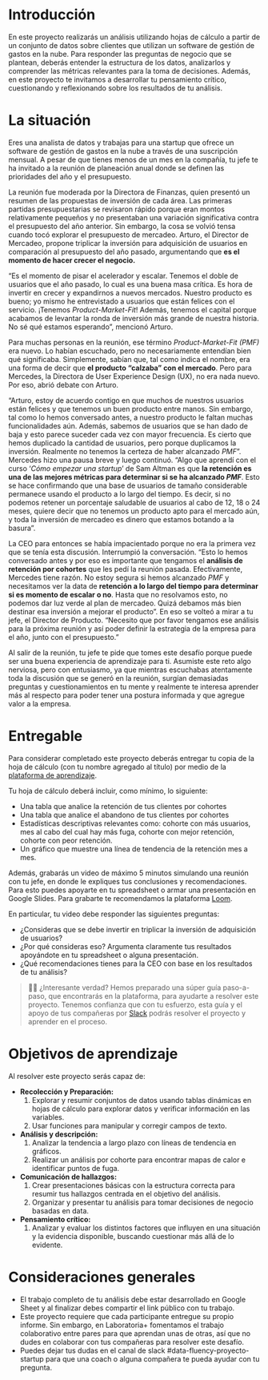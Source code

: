 # Introducción  

En este proyecto realizarás un análisis utilizando hojas de cálculo a partir de un conjunto de datos sobre clientes que utilizan un software de gestión de gastos en la nube. Para responder las preguntas de negocio que se plantean, deberás entender la estructura de los datos, analizarlos y comprender las métricas relevantes para la toma de decisiones. Además, en este proyecto te invitamos a desarrollar tu pensamiento crítico, cuestionando y reflexionando sobre los resultados de tu análisis.  

# La situación  

Eres una analista de datos y trabajas para una startup que ofrece un software de gestión de gastos en la nube a través de una suscripción mensual. A pesar de que tienes menos de un mes en la compañía, tu jefe te ha invitado a la reunión de planeación anual donde se definen las prioridades del año y el presupuesto.  

La reunión fue moderada por la Directora de Finanzas, quien presentó un resumen de las propuestas de inversión de cada área. Las primeras partidas presupuestarias se revisaron rápido porque eran montos relativamente pequeños y no presentaban una variación significativa contra el presupuesto del año anterior. Sin embargo, la cosa se volvió tensa cuando tocó explorar el presupuesto de mercadeo. Arturo, el Director de Mercadeo, propone triplicar la inversión para adquisición de usuarios en comparación al presupuesto del año pasado, argumentando que **es el momento de hacer crecer el negocio.**  

“Es el momento de pisar el acelerador y escalar. Tenemos el doble de usuarios que el año pasado, lo cual es una buena masa crítica. Es hora de invertir en crecer y expandirnos a nuevos mercados. Nuestro producto es bueno; yo mismo he entrevistado a usuarios que están felices con el servicio. ¡Tenemos *Product-Market-Fit*! Además, tenemos el capital porque acabamos de levantar la ronda de inversión más grande de nuestra historia. No sé qué estamos esperando”, mencionó Arturo.  

Para muchas personas en la reunión, ese término *Product-Market-Fit (PMF)* era nuevo. Lo habían escuchado, pero no necesariamente entendían bien qué significaba. Simplemente, sabían que, tal como indica el nombre, era una forma de decir que **el producto “calzaba” con el mercado**. Pero para Mercedes, la Directora de User Experience Design (UX), no era nada nuevo. Por eso, abrió debate con Arturo.  

“Arturo, estoy de acuerdo contigo en que muchos de nuestros usuarios están felices y que tenemos un buen producto entre manos. Sin embargo, tal como lo hemos conversado antes, a nuestro producto le faltan muchas funcionalidades aún. Además, sabemos de usuarios que se han dado de baja y esto parece suceder cada vez con mayor frecuencia. Es cierto que hemos duplicado la cantidad de usuarios, pero porque duplicamos la inversión. Realmente no tenemos la certeza de haber alcanzado *PMF*”. Mercedes hizo una pausa breve y luego continuó. “Algo que aprendí con el curso ‘*Cómo empezar una startup*’ de Sam Altman es que **la retención es una de las mejores métricas para determinar si se ha alcanzado *PMF***. Esto se hace confirmando que una base de usuarios de tamaño considerable permanece usando el producto a lo largo del tiempo. Es decir, si no podemos retener un porcentaje saludable de usuarios al cabo de 12, 18 o 24 meses, quiere decir que no tenemos un producto apto para el mercado aún, y toda la inversión de mercadeo es dinero que estamos botando a la basura”.  

La CEO para entonces se había impacientado porque no era la primera vez que se tenía esta discusión. Interrumpió la conversación. “Esto lo hemos conversado antes y por eso es importante que tengamos el **análisis de retención por cohortes** que les pedí la reunión pasada. Efectivamente, Mercedes tiene razón. No estoy segura si hemos alcanzado *PMF* y necesitamos ver la data de **retención a lo largo del tiempo para determinar si es momento de escalar o no**. Hasta que no resolvamos esto, no podemos dar luz verde al plan de mercadeo. Quizá debamos más bien destinar esa inversión a mejorar el producto”. En eso se volteó a mirar a tu jefe, el Director de Producto. “Necesito que por favor tengamos ese análisis para la próxima reunión y así poder definir la estrategia de la empresa para el año, junto con el presupuesto.”  

Al salir de la reunión, tu jefe te pide que tomes este desafío porque puede ser una buena experiencia de aprendizaje para ti. Asumiste este reto algo nerviosa, pero con entusiasmo, ya que mientras escuchabas atentamente toda la discusión que se generó en la reunión, surgían demasiadas preguntas y cuestionamientos en tu mente y realmente te interesa aprender más al respecto para poder tener una postura informada y que agregue valor a la empresa.  

# Entregable

Para considerar completado este proyecto deberás entregar tu copia de la hoja de cálculo (con tu nombre agregado al título) por medio de la [plataforma de aprendizaje](http://plus.laboratoria.la/).  

Tu hoja de cálculo deberá incluir, como mínimo, lo siguiente:

- Una tabla que analice la retención de tus clientes por cohortes
- Una tabla que analice el abandono de tus clientes por cohortes
- Estadísticas descriptivas relevantes como: cohorte con más usuarios, mes al cabo del cual hay más fuga, cohorte con mejor retención, cohorte con peor retención.
- Un gráfico que muestre una línea de tendencia de la retención mes a mes.  

Además, grabarás un video de máximo 5 minutos simulando una reunión con tu jefe, en donde le expliques tus conclusiones y recomendaciones. Para esto puedes apoyarte en tu spreadsheet o armar una presentación en Google Slides. Para grabarte te recomendamos la plataforma [Loom](https://www.youtube.com/watch?v=-8mwLqvNOPY).  

En particular, tu video debe responder las siguientes preguntas:  

- ¿Consideras que se debe invertir en triplicar la inversión de adquisición de usuarios?
- ¿Por qué consideras eso? Argumenta claramente tus resultados apoyándote en tu spreadsheet o alguna presentación.
- ¿Qué recomendaciones tienes para la CEO con base en los resultados de tu análisis?  

> 👩‍💻 ¿Interesante verdad? Hemos preparado una súper guía paso-a-paso, que encontrarás en la plataforma, para ayudarte a resolver este proyecto. Tenemos confianza que con tu esfuerzo, esta guía y el apoyo de tus compañeras por [Slack](https://join.slack.com/t/laboratoria-plus/shared_invite/zt-1ggn9x78k-fVHITFfXJe~jMMbxHzHGFQ) podrás resolver el proyecto y aprender en el proceso.  

# Objetivos de aprendizaje

Al resolver este proyecto serás capaz de:

- **Recolección y Preparación:**
    1. Explorar y resumir conjuntos de datos usando tablas dinámicas en hojas de cálculo para explorar datos y verificar información en las variables.
    2. Usar funciones para manipular y corregir campos de texto.
- **Análisis y descripción:**
    1. Analizar la tendencia a largo plazo con líneas de tendencia en gráficos.
    2. Realizar un análisis por cohorte para encontrar mapas de calor e identificar puntos de fuga.
- **Comunicación de hallazgos:**
    1. Crear presentaciones básicas con la estructura correcta para resumir tus hallazgos centrada en el objetivo del análisis.
    2. Organizar y presentar tu análisis para tomar decisiones de negocio basadas en data.
- **Pensamiento crítico:**
    1. Analizar y evaluar los distintos factores que influyen en una situación y la evidencia disponible, buscando cuestionar más allá de lo evidente.  

# Consideraciones generales

- El trabajo completo de tu análisis debe estar desarrollado en Google Sheet y al finalizar debes compartir el link público con tu trabajo.
- Este proyecto requiere que cada participante entregue su propio informe. Sin embargo, en Laboratoria+ fomentamos el trabajo colaborativo entre pares para que aprendan unas de otras, así que no dudes en colaborar con tus compañeras para resolver este desafío.
- Puedes dejar tus dudas en el canal de slack  #data-fluency-proyecto-startup para que una coach o alguna compañera te pueda ayudar con tu pregunta.

